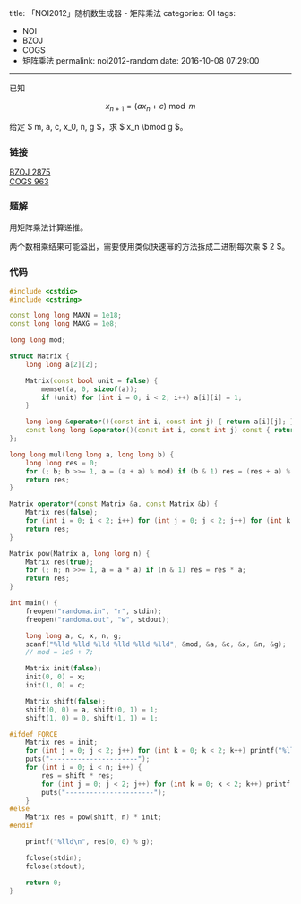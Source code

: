title: 「NOI2012」随机数生成器 - 矩阵乘法
categories: OI
tags: 
  - NOI
  - BZOJ
  - COGS
  - 矩阵乘法
permalink: noi2012-random
date: 2016-10-08 07:29:00
---

已知

$$ x_{n + 1} = (a x_n + c) \bmod m $$

给定 $ m, a, c, x_0, n, g $，求 $ x_n \bmod g $。

<!-- more -->

### 链接
[BZOJ 2875](www.lydsy.com/JudgeOnline/problem.php?id=2875)  
[COGS 963](http://cogs.pro/cogs/problem/problem.php?pid=963)

### 题解
用矩阵乘法计算递推。

两个数相乘结果可能溢出，需要使用类似快速幂的方法拆成二进制每次乘 $ 2 $。

### 代码
```c++
#include <cstdio>
#include <cstring>

const long long MAXN = 1e18;
const long long MAXG = 1e8;

long long mod;

struct Matrix {
	long long a[2][2];

	Matrix(const bool unit = false) {
		memset(a, 0, sizeof(a));
		if (unit) for (int i = 0; i < 2; i++) a[i][i] = 1;
	}

	long long &operator()(const int i, const int j) { return a[i][j]; }
	const long long &operator()(const int i, const int j) const { return a[i][j]; }
};

long long mul(long long a, long long b) {
	long long res = 0;
	for (; b; b >>= 1, a = (a + a) % mod) if (b & 1) res = (res + a) % mod;
	return res;
}

Matrix operator*(const Matrix &a, const Matrix &b) {
	Matrix res(false);
	for (int i = 0; i < 2; i++) for (int j = 0; j < 2; j++) for (int k = 0; k < 2; k++) (res(i, j) += mul(a(i, k), b(k, j))) %= mod;
	return res;
}

Matrix pow(Matrix a, long long n) {
	Matrix res(true);
	for (; n; n >>= 1, a = a * a) if (n & 1) res = res * a;
	return res;
}

int main() {
	freopen("randoma.in", "r", stdin);
	freopen("randoma.out", "w", stdout);

	long long a, c, x, n, g;
	scanf("%lld %lld %lld %lld %lld %lld", &mod, &a, &c, &x, &n, &g);
	// mod = 1e9 + 7;

	Matrix init(false);
	init(0, 0) = x;
	init(1, 0) = c;

	Matrix shift(false);
	shift(0, 0) = a, shift(0, 1) = 1;
	shift(1, 0) = 0, shift(1, 1) = 1;

#ifdef FORCE
	Matrix res = init;
	for (int j = 0; j < 2; j++) for (int k = 0; k < 2; k++) printf("%lld%c", res(j, k), k == 2 - 1 ? '\n' : ' ');
	puts("----------------------");
	for (int i = 0; i < n; i++) {
		res = shift * res;
		for (int j = 0; j < 2; j++) for (int k = 0; k < 2; k++) printf("%lld%c", res(j, k), k == 2 - 1 ? '\n' : ' ');
		puts("----------------------");
	}
#else
	Matrix res = pow(shift, n) * init;
#endif

	printf("%lld\n", res(0, 0) % g);

	fclose(stdin);
	fclose(stdout);

	return 0;
}
```